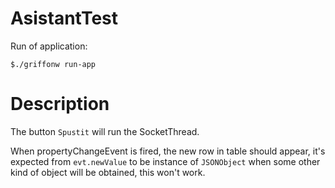AsistantTest
============

Run of application:

`$./griffonw run-app`

Description
===========

The button `Spustit` will run the SocketThread.

When propertyChangeEvent is fired, the new row in table should appear, it's expected from `evt.newValue` to
be instance of `JSONObject` when some other kind of object will be obtained, this won't work.

